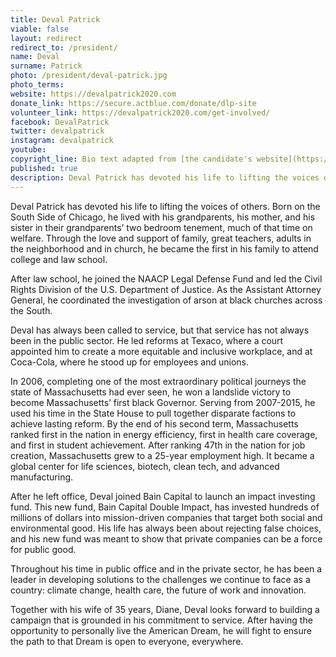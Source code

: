```yaml
---
title: Deval Patrick
viable: false
layout: redirect
redirect_to: /president/
name: Deval
surname: Patrick
photo: /president/deval-patrick.jpg
photo_terms: 
website: https://devalpatrick2020.com
donate_link: https://secure.actblue.com/donate/dlp-site
volunteer_link: https://devalpatrick2020.com/get-involved/
facebook: DevalPatrick
twitter: devalpatrick
instagram: devalpatrick
youtube: 
copyright_line: Bio text adapted from [the candidate's website](https://devalpatrick2020.com/meet-deval/) and may be &copy; 2019 Deval For All.
published: true
description: Deval Patrick has devoted his life to lifting the voices of others.
---
```

Deval Patrick has devoted his life to lifting the voices of others. Born on the South Side of Chicago, he lived with his grandparents, his mother, and his sister in their grandparents’ two bedroom tenement, much of that time on welfare. Through the love and support of family, great teachers, adults in the neighborhood and in church, he became the first in his family to attend college and law school.

After law school, he joined the NAACP Legal Defense Fund and led the Civil Rights Division of the U.S. Department of Justice. As the Assistant Attorney General, he coordinated the investigation of arson at black churches across the South.

Deval has always been called to service, but that service has not always been in the public sector. He led reforms at Texaco, where a court appointed him to create a more equitable and inclusive workplace, and at Coca-Cola, where he stood up for employees and unions.

In 2006, completing one of the most extraordinary political journeys the state of Massachusetts had ever seen, he won a landslide victory to become Massachusetts’ first black Governor. Serving from 2007-2015, he used his time in the State House to pull together disparate factions to achieve lasting reform. By the end of his second term, Massachusetts ranked first in the nation in energy efficiency, first in health care coverage, and first in student achievement. After ranking 47th in the nation for job creation, Massachusetts grew to a 25-year employment high. It became a global center for life sciences, biotech, clean tech, and advanced manufacturing.

After he left office, Deval joined Bain Capital to launch an impact investing fund. This new fund, Bain Capital Double Impact, has invested hundreds of millions of dollars into mission-driven companies that target both social and environmental good. His life has always been about rejecting false choices, and his new fund was meant to show that private companies can be a force for public good.

Throughout his time in public office and in the private sector, he has been a leader in developing solutions to the challenges we continue to face as a country: climate change, health care, the future of work and innovation.

Together with his wife of 35 years, Diane, Deval looks forward to building a campaign that is grounded in his commitment to service. After having the opportunity to personally live the American Dream, he will fight to ensure the path to that Dream is open to everyone, everywhere.

